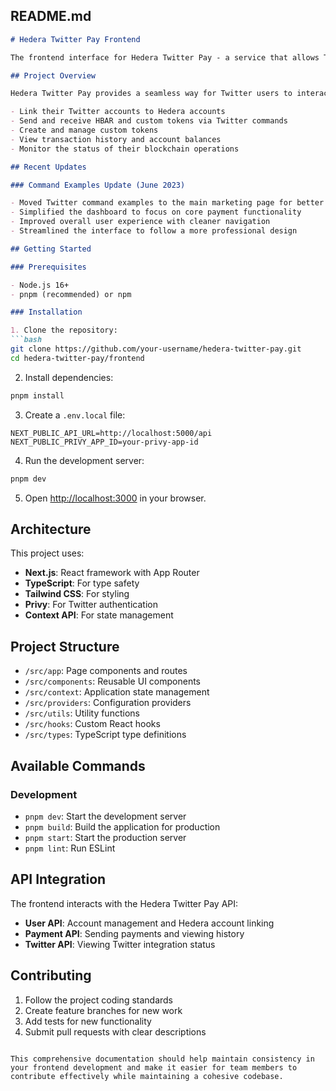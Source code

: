 ## README.md

```markdown
# Hedera Twitter Pay Frontend

The frontend interface for Hedera Twitter Pay - a service that allows Twitter users to send and receive HBAR and custom tokens using Twitter commands.

## Project Overview

Hedera Twitter Pay provides a seamless way for Twitter users to interact with the Hedera blockchain. Users can:

- Link their Twitter accounts to Hedera accounts
- Send and receive HBAR and custom tokens via Twitter commands
- Create and manage custom tokens
- View transaction history and account balances
- Monitor the status of their blockchain operations

## Recent Updates

### Command Examples Update (June 2023)

- Moved Twitter command examples to the main marketing page for better visibility
- Simplified the dashboard to focus on core payment functionality
- Improved overall user experience with cleaner navigation
- Streamlined the interface to follow a more professional design

## Getting Started

### Prerequisites

- Node.js 16+
- pnpm (recommended) or npm

### Installation

1. Clone the repository:
```bash
git clone https://github.com/your-username/hedera-twitter-pay.git
cd hedera-twitter-pay/frontend
```

2. Install dependencies:
```bash
pnpm install
```

3. Create a `.env.local` file:
```
NEXT_PUBLIC_API_URL=http://localhost:5000/api
NEXT_PUBLIC_PRIVY_APP_ID=your-privy-app-id
```

4. Run the development server:
```bash
pnpm dev
```

5. Open [http://localhost:3000](http://localhost:3000) in your browser.

## Architecture

This project uses:

- **Next.js**: React framework with App Router
- **TypeScript**: For type safety
- **Tailwind CSS**: For styling
- **Privy**: For Twitter authentication
- **Context API**: For state management

## Project Structure

- `/src/app`: Page components and routes
- `/src/components`: Reusable UI components
- `/src/context`: Application state management
- `/src/providers`: Configuration providers
- `/src/utils`: Utility functions
- `/src/hooks`: Custom React hooks
- `/src/types`: TypeScript type definitions

## Available Commands

### Development

- `pnpm dev`: Start the development server
- `pnpm build`: Build the application for production
- `pnpm start`: Start the production server
- `pnpm lint`: Run ESLint

## API Integration

The frontend interacts with the Hedera Twitter Pay API:

- **User API**: Account management and Hedera account linking
- **Payment API**: Sending payments and viewing history
- **Twitter API**: Viewing Twitter integration status

## Contributing

1. Follow the project coding standards
2. Create feature branches for new work
3. Add tests for new functionality
4. Submit pull requests with clear descriptions
```

This comprehensive documentation should help maintain consistency in your frontend development and make it easier for team members to contribute effectively while maintaining a cohesive codebase.

